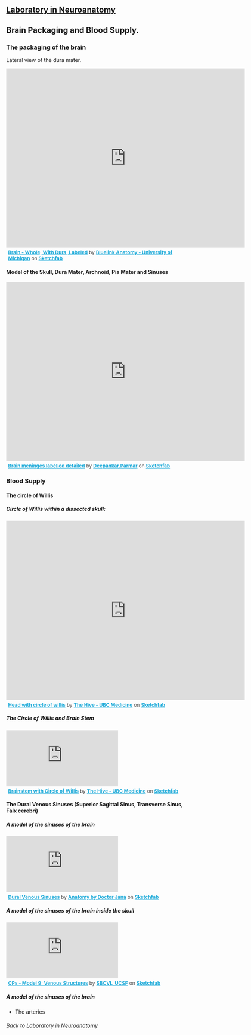 ## [Laboratory in Neuroanatomy](https://francopestilli.github.io/neuroanatomy-lab/)

## Brain Packaging and Blood Supply.

### The packaging of the brain
 
Lateral view of the dura mater.

<div class="sketchfab-embed-wrapper">
    <iframe title="Brain - Whole, With Dura, Labeled" frameborder="0" allowfullscreen mozallowfullscreen="true" webkitallowfullscreen="true" allow="fullscreen; autoplay; vr" xr-spatial-tracking execution-while-out-of-viewport execution-while-not-rendered web-share width="640" height="480" src="https://sketchfab.com/models/80ab0b52b6cb4ce8afceaf7808c16aec/embed">
    </iframe>
   <p style="font-size: 13px; font-weight: normal; margin: 5px; color: #4A4A4A;">
        <a href="https://sketchfab.com/3d-models/brain-whole-with-dura-labeled-80ab0b52b6cb4ce8afceaf7808c16aec?utm_medium=embed&utm_campaign=share-popup&utm_content=80ab0b52b6cb4ce8afceaf7808c16aec" target="_blank" style="font-weight: bold; color: #1CAAD9;">Brain - Whole, With Dura, Labeled</a>
        by <a href="https://sketchfab.com/bluelinkanatomy?utm_medium=embed&utm_campaign=share-popup&utm_content=80ab0b52b6cb4ce8afceaf7808c16aec" target="_blank" style="font-weight: bold; color: #1CAAD9;">Bluelink Anatomy - University of Michigan</a>
        on <a href="https://sketchfab.com?utm_medium=embed&utm_campaign=share-popup&utm_content=80ab0b52b6cb4ce8afceaf7808c16aec" target="_blank" style="font-weight: bold; color: #1CAAD9;">Sketchfab</a>
    </p>
</div>

#### Model of the Skull, Dura Mater, Archnoid, Pia Mater and Sinuses

<div class="sketchfab-embed-wrapper">
    <iframe title="Brain meninges labelled detailed" frameborder="0" allowfullscreen mozallowfullscreen="true" webkitallowfullscreen="true" allow="fullscreen; autoplay; vr" xr-spatial-tracking execution-while-out-of-viewport execution-while-not-rendered web-share width="640" height="480" src="https://sketchfab.com/models/15c31d26f2c3460ab46f8bd70243352c/embed">
    </iframe>
   <p style="font-size: 13px; font-weight: normal; margin: 5px; color: #4A4A4A;">
        <a href="https://sketchfab.com/3d-models/brain-meninges-labelled-detailed-15c31d26f2c3460ab46f8bd70243352c?utm_medium=embed&utm_campaign=share-popup&utm_content=15c31d26f2c3460ab46f8bd70243352c" target="_blank" style="font-weight: bold; color: #1CAAD9;">Brain meninges labelled detailed</a>
        by <a href="https://sketchfab.com/Deepankar.Parmar?utm_medium=embed&utm_campaign=share-popup&utm_content=15c31d26f2c3460ab46f8bd70243352c" target="_blank" style="font-weight: bold; color: #1CAAD9;">Deepankar.Parmar</a>
        on <a href="https://sketchfab.com?utm_medium=embed&utm_campaign=share-popup&utm_content=15c31d26f2c3460ab46f8bd70243352c" target="_blank" style="font-weight: bold; color: #1CAAD9;">Sketchfab</a>
    </p>
</div>

### Blood Supply

#### The circle of Willis

##### Circle of Willis within a dissected skull:
<div class="sketchfab-embed-wrapper">
    <iframe title="Head with circle of willis" width="640" height="480" frameborder="0" allowfullscreen mozallowfullscreen="true" webkitallowfullscreen="true" allow="fullscreen; autoplay; vr" xr-spatial-tracking execution-while-out-of-viewport execution-while-not-rendered web-share src="https://sketchfab.com/models/23e42faad8594cfca2d4e457ab754d16/embed?ui_watermark_link=0&ui_watermark=0">
    </iframe>
   <p style="font-size: 13px; font-weight: normal; margin: 5px; color: #4A4A4A;">
        <a href="https://sketchfab.com/3d-models/head-with-circle-of-willis-23e42faad8594cfca2d4e457ab754d16?utm_medium=embed&utm_campaign=share-popup&utm_content=23e42faad8594cfca2d4e457ab754d16" target="_blank" style="font-weight: bold; color: #1CAAD9;">Head with circle of willis</a>
        by <a href="https://sketchfab.com/ubcmedvid?utm_medium=embed&utm_campaign=share-popup&utm_content=23e42faad8594cfca2d4e457ab754d16" target="_blank" style="font-weight: bold; color: #1CAAD9;">The Hive - UBC Medicine</a>
        on <a href="https://sketchfab.com?utm_medium=embed&utm_campaign=share-popup&utm_content=23e42faad8594cfca2d4e457ab754d16" target="_blank" style="font-weight: bold; color: #1CAAD9;">Sketchfab</a>
    </p>
</div>

##### The Circle of Willis and Brain Stem

<div class="sketchfab-embed-wrapper">
    <iframe title="Brainstem with Circle of Willis" frameborder="0" allowfullscreen mozallowfullscreen="true" webkitallowfullscreen="true" allow="fullscreen; autoplay; vr" xr-spatial-tracking execution-while-out-of-viewport execution-while-not-rendered web-share src="https://sketchfab.com/models/6ae262548bfd459cbfd1ec1e137a1bd6/embed">
    </iframe>
   <p style="font-size: 13px; font-weight: normal; margin: 5px; color: #4A4A4A;">
        <a href="https://sketchfab.com/3d-models/brainstem-with-circle-of-willis-6ae262548bfd459cbfd1ec1e137a1bd6?utm_medium=embed&utm_campaign=share-popup&utm_content=6ae262548bfd459cbfd1ec1e137a1bd6" target="_blank" style="font-weight: bold; color: #1CAAD9;">Brainstem with Circle of Willis</a>
        by <a href="https://sketchfab.com/ubcmedvid?utm_medium=embed&utm_campaign=share-popup&utm_content=6ae262548bfd459cbfd1ec1e137a1bd6" target="_blank" style="font-weight: bold; color: #1CAAD9;">The Hive - UBC Medicine</a>
        on <a href="https://sketchfab.com?utm_medium=embed&utm_campaign=share-popup&utm_content=6ae262548bfd459cbfd1ec1e137a1bd6" target="_blank" style="font-weight: bold; color: #1CAAD9;">Sketchfab</a>
    </p>
</div>


#### The Dural Venous Sinuses (Superior Sagittal Sinus, Transverse Sinus, Falx cerebri)

##### A model of the sinuses of the brain
<div class="sketchfab-embed-wrapper">
    <iframe title="Dural Venous Sinuses" frameborder="0" allowfullscreen mozallowfullscreen="true" webkitallowfullscreen="true" allow="fullscreen; autoplay; vr" xr-spatial-tracking execution-while-out-of-viewport execution-while-not-rendered web-share src="https://sketchfab.com/models/0783c7be690b458ebcad7aaa7a8d765f/embed">
    </iframe>
   <p style="font-size: 13px; font-weight: normal; margin: 5px; color: #4A4A4A;">
        <a href="https://sketchfab.com/3d-models/dural-venous-sinuses-0783c7be690b458ebcad7aaa7a8d765f?utm_medium=embed&utm_campaign=share-popup&utm_content=0783c7be690b458ebcad7aaa7a8d765f" target="_blank" style="font-weight: bold; color: #1CAAD9;">Dural Venous Sinuses</a>
        by <a href="https://sketchfab.com/docjana?utm_medium=embed&utm_campaign=share-popup&utm_content=0783c7be690b458ebcad7aaa7a8d765f" target="_blank" style="font-weight: bold; color: #1CAAD9;">Anatomy by Doctor Jana</a>
        on <a href="https://sketchfab.com?utm_medium=embed&utm_campaign=share-popup&utm_content=0783c7be690b458ebcad7aaa7a8d765f" target="_blank" style="font-weight: bold; color: #1CAAD9;">Sketchfab</a>
    </p>
</div>

##### A model of the sinuses of the brain inside the skull
<div class="sketchfab-embed-wrapper">
    <iframe title="CPs - Model 9: Venous Structures" frameborder="0" allowfullscreen mozallowfullscreen="true" webkitallowfullscreen="true" allow="fullscreen; autoplay; vr" xr-spatial-tracking execution-while-out-of-viewport execution-while-not-rendered web-share src="https://sketchfab.com/models/60b7f2545b6b44ed9b8567bbc9e04c32/embed">
    </iframe>
   <p style="font-size: 13px; font-weight: normal; margin: 5px; color: #4A4A4A;">
        <a href="https://sketchfab.com/3d-models/cps-model-9-venous-structures-60b7f2545b6b44ed9b8567bbc9e04c32?utm_medium=embed&utm_campaign=share-popup&utm_content=60b7f2545b6b44ed9b8567bbc9e04c32" target="_blank" style="font-weight: bold; color: #1CAAD9;">CPs - Model 9: Venous Structures</a>
        by <a href="https://sketchfab.com/SBCVL_UCSF?utm_medium=embed&utm_campaign=share-popup&utm_content=60b7f2545b6b44ed9b8567bbc9e04c32" target="_blank" style="font-weight: bold; color: #1CAAD9;">SBCVL_UCSF</a>
        on <a href="https://sketchfab.com?utm_medium=embed&utm_campaign=share-popup&utm_content=60b7f2545b6b44ed9b8567bbc9e04c32" target="_blank" style="font-weight: bold; color: #1CAAD9;">Sketchfab</a>
    </p>
</div>

##### A model of the sinuses of the brain

  - The arteries


###### Back to [Laboratory in Neuroanatomy](https://francopestilli.github.io/neuroanatomy-lab/)
